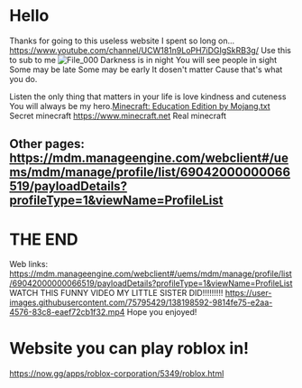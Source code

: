 # Hello
Thanks for going to this useless website
I spent so long on...
https://www.youtube.com/channel/UCW181n9LoPH7iDGIgSkRB3g/
Use this to sub to me
![File_000](https://user-images.githubusercontent.com/75795429/138197633-d7e227f7-8361-463d-b443-b4e964d57b8f.jpeg)
Darkness is in night
You will see people in sight
Some may be late
Some may be early
It dosen't matter
Cause that's what you do.

Listen the only thing that matters in your life is love kindness and cuteness
You will always be my hero.[Minecraft: Education Edition by Mojang.txt](https://github.com/josetzunun/CD-ME/files/7385384/Minecraft.Education.Edition.by.Mojang.txt)
Secret minecraft
https://www.minecraft.net
Real minecraft

Other pages:
https://mdm.manageengine.com/webclient#/uems/mdm/manage/profile/list/69042000000066519/payloadDetails?profileType=1&viewName=ProfileList
----------------------------------------------------------------------------------------------------------------------------------------
# THE END
Web links:
https://mdm.manageengine.com/webclient#/uems/mdm/manage/profile/list/69042000000066519/payloadDetails?profileType=1&viewName=ProfileList
WATCH THIS FUNNY VIDEO MY LITTLE SISTER DID!!!!!!!!!
https://user-images.githubusercontent.com/75795429/138198592-9814fe75-e2aa-4576-83c8-eaef72cb1f32.mp4
Hope you enjoyed!
# Website you can play roblox in!
https://now.gg/apps/roblox-corporation/5349/roblox.html
